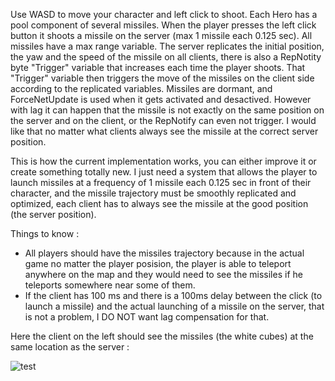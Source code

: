 Use WASD to move your character and left click to shoot. Each Hero has a pool component of several missiles. When the player presses the left click button it shoots a missile on the server (max 1 missile each 0.125 sec).
All missiles have a max range variable. The server replicates the initial position, the yaw and the speed of the missile on all clients, there is also a RepNotity byte "Trigger" variable that increases each time the player shoots. That "Trigger" variable then triggers the move of the missiles on the client side according to the replicated variables.
Missiles are dormant, and ForceNetUpdate is used when it gets activated and desactived.
However with lag it can happen that the missile is not exactly on the same position on the server and on the client, or the RepNotify can even not trigger.
I would like that no matter what clients always see the missile at the correct server position.

This is how the current implementation works, you can either improve it or create something totally new. I just need a system that allows the player to launch missiles at a frequency of 1 missile each 0.125 sec in front of their character, and the missile trajectory must be smoothly replicated and optimized, each client has to always see the missile at the good position (the server position).

Things to know :
- All players should have the missiles trajectory because in the actual game no matter the player posision, the player is able to teleport anywhere on the map and they would need to see the missiles if he teleports somewhere near some of them.
- If the client has 100 ms and there is a 100ms delay between the click (to launch a missile) and the actual launching of a missile on the server, that is not a problem, I DO NOT want lag compensation for that.

Here the client on the left should see the missiles (the white cubes) at the same location as the server :

![test](https://i.ibb.co/ccQTV8T7/Capture-d-cran-2025-03-23-144120.png)
